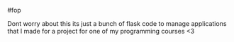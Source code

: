 #fop

Dont worry about this its just a bunch of flask code to manage applications that I made for a project for one of my programming courses <3
